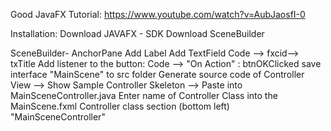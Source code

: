 Good JavaFX Tutorial:
    https://www.youtube.com/watch?v=AubJaosfI-0

Installation:
    Download JAVAFX - SDK
    Download SceneBuilder

SceneBuilder- AnchorPane
Add Label
Add TextField
Code --> fxcid--> txTitle
    Add listener to the button: Code --> "On Action"  : btnOKClicked
save interface "MainScene" to src folder
Generate source code of Controller
    View --> Show Sample Controller Skeleton --> Paste into MainSceneController.java
Enter name of Controller Class into the MainScene.fxml Controller class section (bottom left) "MainSceneController"